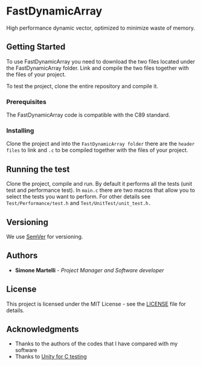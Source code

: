 # FastDynamicArray
High performance dynamic vector, optimized to minimize waste of memory.

## Getting Started

To use FastDynamicArray you need to download the two files located under the FastDynamicArray folder. Link and compile the two files together with the files of your project.

To test the project, clone the entire repository and compile it.

### Prerequisites

The FastDynamicArray code is compatible with the C89 standard.

### Installing

Clone the project and into the ```FastDynamicArray folder``` there are the ```header files``` to link and ```.c``` to be compiled together with the files of your project.

## Running the test

Clone the project, compile and run. By default it performs all the tests (unit test and performance test). In ```main.c``` there are two macros that allow you to select the tests you want to perform. For other details see ```Test/Performance/test.h``` and ```Test/UnitTest/unit_test.h.```

## Versioning

We use [SemVer](http://semver.org/) for versioning.

## Authors

* **Simone Martelli** - *Project Manager and Software developer*

## License

This project is licensed under the MIT License - see the [LICENSE](LICENSE) file for details.

## Acknowledgments

* Thanks to the authors of the codes that I have compared with my software
* Thanks to [Unity for C testing](http://www.throwtheswitch.org/unity/)
